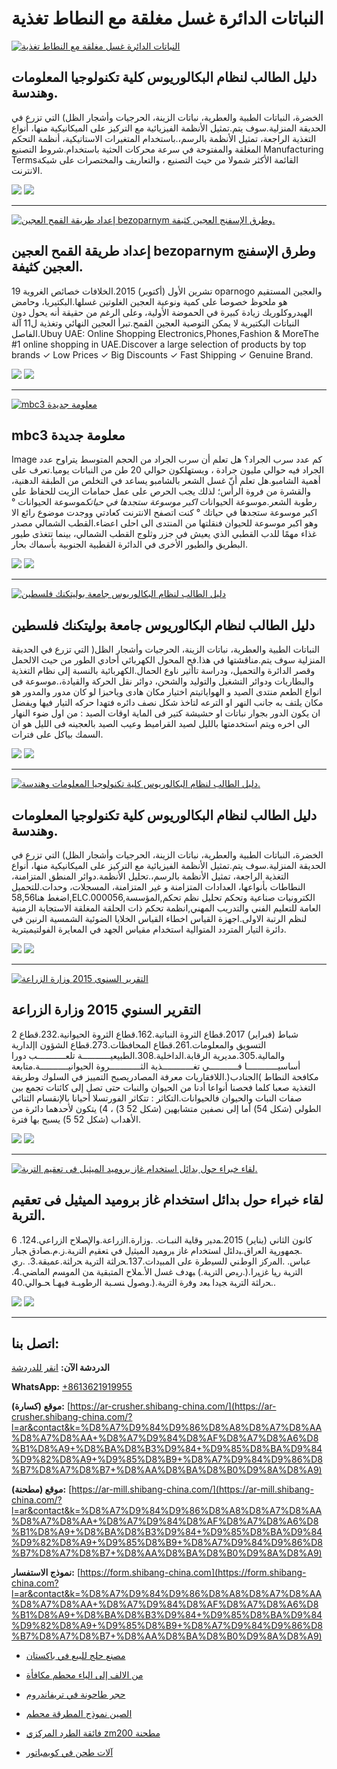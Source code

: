 # النباتات الدائرة غسل مغلقة مع النطاط تغذية

<a href="https://swt.shibang-china.com/?l=ar&img&k=%D8%A7%D9%84%D9%86%D8%A8%D8%A7%D8%AA%D8%A7%D8%AA+%D8%A7%D9%84%D8%AF%D8%A7%D8%A6%D8%B1%D8%A9+%D8%BA%D8%B3%D9%84+%D9%85%D8%BA%D9%84%D9%82%D8%A9+%D9%85%D8%B9+%D8%A7%D9%84%D9%86%D8%B7%D8%A7%D8%B7+%D8%AA%D8%BA%D8%B0%D9%8A%D8%A9" target="_blank">![النباتات الدائرة غسل مغلقة مع النطاط تغذية](http://static.shibang-china.com/all-800x300/538.jpg)</a>

## دليل الطالب لنظام البكالوريوس كلية تكنولوجيا المعلومات وهندسة.
الخضرة، النباتات الطبية والعطرية، نباتات الزينة، الحرجيات وأشجار الظل) التي تزرع في الحديقة المنزلية.سوف يتم.تمثيل الأنظمة الفيزيائية مع التركيز على الميكانيكية منها، أنواع التغذية الراجعة، تمثيل الأنظمة بالرسم،.باستخدام المتغيرات الاستاتيكية، أنظمة التحكم المغلقة والمفتوحة في سرعة محركات الحثية باستخدام.شروط التصنيع Manufacturing Termsالقائمة الأكثر شمولا من حيث التصنيع ، والتعاريف والمختصرات على شبكة الانترنت.


<a href="https://whatsapp.shibangsoft.com/WhatsApp.php" target="_blank" title="WhatsApp">![](http://static.shibang-china.com/icon/whatsapp.png)</a> <a href="https://swt.shibang-china.com/?l=ar&icon&k=%D8%A7%D9%84%D9%86%D8%A8%D8%A7%D8%AA%D8%A7%D8%AA+%D8%A7%D9%84%D8%AF%D8%A7%D8%A6%D8%B1%D8%A9+%D8%BA%D8%B3%D9%84+%D9%85%D8%BA%D9%84%D9%82%D8%A9+%D9%85%D8%B9+%D8%A7%D9%84%D9%86%D8%B7%D8%A7%D8%B7+%D8%AA%D8%BA%D8%B0%D9%8A%D8%A9" target="_blank">![](http://static.shibang-china.com/icon/chat-ar.png)</a>

---

<a href="https://swt.shibang-china.com/?l=ar&img&k=%D8%A7%D9%84%D9%86%D8%A8%D8%A7%D8%AA%D8%A7%D8%AA+%D8%A7%D9%84%D8%AF%D8%A7%D8%A6%D8%B1%D8%A9+%D8%BA%D8%B3%D9%84+%D9%85%D8%BA%D9%84%D9%82%D8%A9+%D9%85%D8%B9+%D8%A7%D9%84%D9%86%D8%B7%D8%A7%D8%B7+%D8%AA%D8%BA%D8%B0%D9%8A%D8%A9" target="_blank">![إعداد طريقة القمح العجين bezoparnym وطرق الإسفنج العجين كثيفة.](http://static.shibang-china.com/all-800x300/73.jpg)</a>

## إعداد طريقة القمح العجين bezoparnym وطرق الإسفنج العجين كثيفة.
19 تشرين الأول (أكتوبر) 2015.الخلافات خصائص الغروية oparnogo والعجين المستقيم هو ملحوظ خصوصا على كمية ونوعية العجين الغلوتين غسلها.البكتيريا، وحامض الهيدروكلوريك زيادة كبيرة في الحموضة الأولية، وعلى الرغم من حقيقة أنه يحول دون النباتات البكتيرية لا يمكن التوصية العجين القمح.تبرأ العجين النهائي وتغذية ل11 آلة الفاصل.Ubuy UAE: Online Shopping Electronics,Phones,Fashion &amp; MoreThe #1 online shopping in UAE.Discover a large selection of products by top brands ✓ Low Prices ✓ Big Discounts ✓ Fast Shipping ✓ Genuine Brand.


<a href="https://whatsapp.shibangsoft.com/WhatsApp.php" target="_blank" title="WhatsApp">![](http://static.shibang-china.com/icon/whatsapp.png)</a> <a href="https://swt.shibang-china.com/?l=ar&icon&k=%D8%A7%D9%84%D9%86%D8%A8%D8%A7%D8%AA%D8%A7%D8%AA+%D8%A7%D9%84%D8%AF%D8%A7%D8%A6%D8%B1%D8%A9+%D8%BA%D8%B3%D9%84+%D9%85%D8%BA%D9%84%D9%82%D8%A9+%D9%85%D8%B9+%D8%A7%D9%84%D9%86%D8%B7%D8%A7%D8%B7+%D8%AA%D8%BA%D8%B0%D9%8A%D8%A9" target="_blank">![](http://static.shibang-china.com/icon/chat-ar.png)</a>

---

<a href="https://swt.shibang-china.com/?l=ar&img&k=%D8%A7%D9%84%D9%86%D8%A8%D8%A7%D8%AA%D8%A7%D8%AA+%D8%A7%D9%84%D8%AF%D8%A7%D8%A6%D8%B1%D8%A9+%D8%BA%D8%B3%D9%84+%D9%85%D8%BA%D9%84%D9%82%D8%A9+%D9%85%D8%B9+%D8%A7%D9%84%D9%86%D8%B7%D8%A7%D8%B7+%D8%AA%D8%BA%D8%B0%D9%8A%D8%A9" target="_blank">![mbc3 معلومة جديدة](http://static.shibang-china.com/all-800x300/466.jpg)</a>

## mbc3 معلومة جديدة
Image كم عدد سرب الجراد؟ هل تعلم أن سرب الجراد من الحجم المتوسط يتراوح عدد الجراد فيه حوالي مليون جرادة ، ويستهلكون حوالي 20 طن من النباتات يوميا.تعرف على أهمية الشامبو.هل تعلم أنّ غسل الشعر بالشامبو يساعد في التخلص من الطبقة الدهنية، والقشرة من فروة الرأس؛ لذلك يجب الحرص على عمل حمامات الزيت للحفاظ على رطوبة الشعر.موسوعة الحيوانات *اكبر موسوعة ستجدها في حياتك*موسوعة الحيوانات ° اكبر موسوعة ستجدها في حياتك ° كنت اتصفح الانترنت كعادتي ووجدت موضوع رائع الا وهو اكبر موسوعة للحيوان فنقلتها من المنتدى الى احلى اعضاء.القطب الشمالي مصدر غذاء مهمًا للدب القطبي الذي يعيش في جزر وثلوج القطب الشمالي، بينما تتغذى طيور البطريق والطيور الأخرى في الدائرة القطبية الجنوبية بأسماك بحار.


<a href="https://whatsapp.shibangsoft.com/WhatsApp.php" target="_blank" title="WhatsApp">![](http://static.shibang-china.com/icon/whatsapp.png)</a> <a href="https://swt.shibang-china.com/?l=ar&icon&k=%D8%A7%D9%84%D9%86%D8%A8%D8%A7%D8%AA%D8%A7%D8%AA+%D8%A7%D9%84%D8%AF%D8%A7%D8%A6%D8%B1%D8%A9+%D8%BA%D8%B3%D9%84+%D9%85%D8%BA%D9%84%D9%82%D8%A9+%D9%85%D8%B9+%D8%A7%D9%84%D9%86%D8%B7%D8%A7%D8%B7+%D8%AA%D8%BA%D8%B0%D9%8A%D8%A9" target="_blank">![](http://static.shibang-china.com/icon/chat-ar.png)</a>

---

<a href="https://swt.shibang-china.com/?l=ar&img&k=%D8%A7%D9%84%D9%86%D8%A8%D8%A7%D8%AA%D8%A7%D8%AA+%D8%A7%D9%84%D8%AF%D8%A7%D8%A6%D8%B1%D8%A9+%D8%BA%D8%B3%D9%84+%D9%85%D8%BA%D9%84%D9%82%D8%A9+%D9%85%D8%B9+%D8%A7%D9%84%D9%86%D8%B7%D8%A7%D8%B7+%D8%AA%D8%BA%D8%B0%D9%8A%D8%A9" target="_blank">![دليل الطالب لنظام البكالوريوس جامعة بوليتكنك فلسطين](http://static.shibang-china.com/all-800x300/1250.jpg)</a>

## دليل الطالب لنظام البكالوريوس جامعة بوليتكنك فلسطين
النباتات الطبية والعطرية، نباتات الزينة، الحرجيات وأشجار الظل( التي تزرع في الحديقة المنزلية سوف يتم.مناقشتها في هذا.فح المحول الكهربائي أحادي الطور من حيث الالحمل وقصر الدائرة والتحميل، ودراسة تاأثير ناوع الحمال.الكهربائية بالنسبة إلى نظام التغذية والبطاريات ودوائر التشغيل والتوليد والشحن، دوائر نقل الحركة والقيادة،.موسوعة فى انواع الطعم منتدى الصيد و الهواياتيتم اختيار مكان هادى وياحبزا لو كان مدور والمدور هو مكان يلتف به جانب النهر او الترعه لتاخذ شكل نصف دائره فتهدا حركه التيار فيها ويفضل ان يكون الدور بجوار نباتات او حشيشة كتير فى الماية اوقات الصيد : من اول ضوء النهار الى اخره ويتم استخدمتها بالليل لصيد القراميط وعيب الصيد بالعجينه فى الليل هو ان السمك بياكل على فترات.


<a href="https://whatsapp.shibangsoft.com/WhatsApp.php" target="_blank" title="WhatsApp">![](http://static.shibang-china.com/icon/whatsapp.png)</a> <a href="https://swt.shibang-china.com/?l=ar&icon&k=%D8%A7%D9%84%D9%86%D8%A8%D8%A7%D8%AA%D8%A7%D8%AA+%D8%A7%D9%84%D8%AF%D8%A7%D8%A6%D8%B1%D8%A9+%D8%BA%D8%B3%D9%84+%D9%85%D8%BA%D9%84%D9%82%D8%A9+%D9%85%D8%B9+%D8%A7%D9%84%D9%86%D8%B7%D8%A7%D8%B7+%D8%AA%D8%BA%D8%B0%D9%8A%D8%A9" target="_blank">![](http://static.shibang-china.com/icon/chat-ar.png)</a>

---

<a href="https://swt.shibang-china.com/?l=ar&img&k=%D8%A7%D9%84%D9%86%D8%A8%D8%A7%D8%AA%D8%A7%D8%AA+%D8%A7%D9%84%D8%AF%D8%A7%D8%A6%D8%B1%D8%A9+%D8%BA%D8%B3%D9%84+%D9%85%D8%BA%D9%84%D9%82%D8%A9+%D9%85%D8%B9+%D8%A7%D9%84%D9%86%D8%B7%D8%A7%D8%B7+%D8%AA%D8%BA%D8%B0%D9%8A%D8%A9" target="_blank">![دليل الطالب لنظام البكالوريوس كلية تكنولوجيا المعلومات وهندسة.](http://static.shibang-china.com/all-800x300/242.jpg)</a>

## دليل الطالب لنظام البكالوريوس كلية تكنولوجيا المعلومات وهندسة.
الخضرة، النباتات الطبية والعطرية، نباتات الزينة، الحرجيات وأشجار الظل) التي تزرع في الحديقة المنزلية.سوف يتم.تمثيل الأنظمة الفيزيائية مع التركيز على الميكانيكية منها، أنواع التغذية الراجعة، تمثيل الأنظمة بالرسم،.تحليل الأنظمة.دوائر المنطق المتزامنة، النطاطات بأنواعها، العدادات المتزامنة و غير المتزامنة، المسجلات، وحدات.للتحميل اضغط هنا58,56,ELC.000056,الكترونيات صناعية وتحكم تحليل نظم تحكم,المؤسسة العامة للتعليم الفني والتدريب المهني,انظمة تحكم ذات الحلقة المغلقة الاستجابة الزمنية لنظم الرتبة الاولى.اجهزة القياس اخطاء القياس الخلايا الضوئية الشمسية الرنين في دائرة التيار المتردد المتوالية استخدام مقياس الجهد في المعايرة الفولتيميترية.


<a href="https://whatsapp.shibangsoft.com/WhatsApp.php" target="_blank" title="WhatsApp">![](http://static.shibang-china.com/icon/whatsapp.png)</a> <a href="https://swt.shibang-china.com/?l=ar&icon&k=%D8%A7%D9%84%D9%86%D8%A8%D8%A7%D8%AA%D8%A7%D8%AA+%D8%A7%D9%84%D8%AF%D8%A7%D8%A6%D8%B1%D8%A9+%D8%BA%D8%B3%D9%84+%D9%85%D8%BA%D9%84%D9%82%D8%A9+%D9%85%D8%B9+%D8%A7%D9%84%D9%86%D8%B7%D8%A7%D8%B7+%D8%AA%D8%BA%D8%B0%D9%8A%D8%A9" target="_blank">![](http://static.shibang-china.com/icon/chat-ar.png)</a>

---

<a href="https://swt.shibang-china.com/?l=ar&img&k=%D8%A7%D9%84%D9%86%D8%A8%D8%A7%D8%AA%D8%A7%D8%AA+%D8%A7%D9%84%D8%AF%D8%A7%D8%A6%D8%B1%D8%A9+%D8%BA%D8%B3%D9%84+%D9%85%D8%BA%D9%84%D9%82%D8%A9+%D9%85%D8%B9+%D8%A7%D9%84%D9%86%D8%B7%D8%A7%D8%B7+%D8%AA%D8%BA%D8%B0%D9%8A%D8%A9" target="_blank">![التقرير السنوي 2015 وزارة الزراعة](http://static.shibang-china.com/all-800x300/311.jpg)</a>

## التقرير السنوي 2015 وزارة الزراعة
2 شباط (فبراير) 2017.قطاع الثروة النباتية.162.قطاع الثروة الحيوانية.232.قطاع التسويق والمعلومات.261.قطاع المحافظات.273.قطاع الشؤون اإلدارية والمالية.305.مديرية الرقابة.الداخلية.308.الطبيعيـــــــــــة تلعـــــــــــب دورا أساسيــــــــــــا فـــــــــــي تغــــــــــــذية الثــــــــــــروة الحيوانيـــــــــــة.متابعة مكافحة النطاط )الجنادب(.اللافقاريات معرفة المصادريصبح التمييز في السلوك وطريقة التغذية صعبا كلما فحصنا أنواعا أدنا من الحيوان والنبات حتى تصل إلى كائنات تجمع بين صفات النبات والحيوان فالحيوانات.التكاثر : تتكاثر الفورتسلا أحيانا بالإنقسام الثنائي الطولي (شكل 54) أما إلى نصفين متشابهين (شكل 52 3) ، 4) يتكون لأحدهما دائرة من الأهداب (شكل 52 5) يسبح بها فترة.


<a href="https://whatsapp.shibangsoft.com/WhatsApp.php" target="_blank" title="WhatsApp">![](http://static.shibang-china.com/icon/whatsapp.png)</a> <a href="https://swt.shibang-china.com/?l=ar&icon&k=%D8%A7%D9%84%D9%86%D8%A8%D8%A7%D8%AA%D8%A7%D8%AA+%D8%A7%D9%84%D8%AF%D8%A7%D8%A6%D8%B1%D8%A9+%D8%BA%D8%B3%D9%84+%D9%85%D8%BA%D9%84%D9%82%D8%A9+%D9%85%D8%B9+%D8%A7%D9%84%D9%86%D8%B7%D8%A7%D8%B7+%D8%AA%D8%BA%D8%B0%D9%8A%D8%A9" target="_blank">![](http://static.shibang-china.com/icon/chat-ar.png)</a>

---

<a href="https://swt.shibang-china.com/?l=ar&img&k=%D8%A7%D9%84%D9%86%D8%A8%D8%A7%D8%AA%D8%A7%D8%AA+%D8%A7%D9%84%D8%AF%D8%A7%D8%A6%D8%B1%D8%A9+%D8%BA%D8%B3%D9%84+%D9%85%D8%BA%D9%84%D9%82%D8%A9+%D9%85%D8%B9+%D8%A7%D9%84%D9%86%D8%B7%D8%A7%D8%B7+%D8%AA%D8%BA%D8%B0%D9%8A%D8%A9" target="_blank">![لقاء خبراء حول بدائل استخدام غاز بروميد الميثيل فى تعقيم التربة.](http://static.shibang-china.com/all-800x300/585.jpg)</a>

## لقاء خبراء حول بدائل استخدام غاز بروميد الميثيل فى تعقيم التربة.
6 كانون الثاني (يناير) 2015.ﻤدﻴر وﻗﺎﻴﺔ اﻟﻨﺒـﺎت. .وزارة.اﻟزراﻋﺔ.واﻹﺼﻼح اﻟزراﻋﻲ.124. .ﺠﻤﻬورﻴﺔ اﻟﻌراق.ﺒداﺌل اﺴﺘﺨدام ﻏﺎز ﺒروﻤﻴد اﻟﻤﻴﺜﻴل ﻓﻲ ﺘﻌﻘﻴم اﻟﺘرﺒﺔ.ز.م.ﺼﺎدق ﺠﺒﺎر ﻋﺒﺎس. .اﻟﻤرﮐز اﻟوطﻨﻲ ﻟﻟﺴﻴطرة ﻋﻟﯽ اﻟﻤﺒﻴدات.137.ﺤراﺜﺔ اﻟﺘرﺒﺔ ﺤراﺜﺔ.ﻋﻤﻴﻘﺔ.3. .ري اﻟﺘرﺒﺔ رﻴﺎ ﻏزﻴرا.(.رﺒص اﻟﺘرﺒﺔ.) ﺒﻬدف ﻏﺴل اﻷ.ﻤﻼح اﻟﻤﺘﺒﻘﻴﺔ ﻤن اﻟﻤوﺴم اﻟﻤﺎﻀﻲ.4. .ﺤراﺜﺔ اﻟﺘرﺒﺔ ﺠﻴدا ﺒﻌد وﻓرة اﻟﺘرﺒﺔ.(.وﺼول ﻨﺴـﺒﺔ اﻟرطوﺒـﺔ ﻓﻴﻬـﺎ ﺤـواﻟﻲ.40.

<a href="https://whatsapp.shibangsoft.com/WhatsApp.php" target="_blank" title="WhatsApp">![](http://static.shibang-china.com/icon/whatsapp.png)</a> <a href="https://swt.shibang-china.com/?l=ar&icon&k=%D8%A7%D9%84%D9%86%D8%A8%D8%A7%D8%AA%D8%A7%D8%AA+%D8%A7%D9%84%D8%AF%D8%A7%D8%A6%D8%B1%D8%A9+%D8%BA%D8%B3%D9%84+%D9%85%D8%BA%D9%84%D9%82%D8%A9+%D9%85%D8%B9+%D8%A7%D9%84%D9%86%D8%B7%D8%A7%D8%B7+%D8%AA%D8%BA%D8%B0%D9%8A%D8%A9" target="_blank">![](http://static.shibang-china.com/icon/chat-ar.png)</a>

---
## اتصل بنا:

**الدردشة الآن:** [انقر للدردشة](https://swt.shibang-china.com?l=ar&contact&k=%D8%A7%D9%84%D9%86%D8%A8%D8%A7%D8%AA%D8%A7%D8%AA+%D8%A7%D9%84%D8%AF%D8%A7%D8%A6%D8%B1%D8%A9+%D8%BA%D8%B3%D9%84+%D9%85%D8%BA%D9%84%D9%82%D8%A9+%D9%85%D8%B9+%D8%A7%D9%84%D9%86%D8%B7%D8%A7%D8%B7+%D8%AA%D8%BA%D8%B0%D9%8A%D8%A9)

**WhatsApp:**  [+8613621919955](https://whatsapp.shibangsoft.com/WhatsApp.php)

**موقع (كسارة):** [https://ar-crusher.shibang-china.com/](https://ar-crusher.shibang-china.com/?l=ar&contact&k=%D8%A7%D9%84%D9%86%D8%A8%D8%A7%D8%AA%D8%A7%D8%AA+%D8%A7%D9%84%D8%AF%D8%A7%D8%A6%D8%B1%D8%A9+%D8%BA%D8%B3%D9%84+%D9%85%D8%BA%D9%84%D9%82%D8%A9+%D9%85%D8%B9+%D8%A7%D9%84%D9%86%D8%B7%D8%A7%D8%B7+%D8%AA%D8%BA%D8%B0%D9%8A%D8%A9)

**موقع (مطحنة):** [https://ar-mill.shibang-china.com/](https://ar-mill.shibang-china.com/?l=ar&contact&k=%D8%A7%D9%84%D9%86%D8%A8%D8%A7%D8%AA%D8%A7%D8%AA+%D8%A7%D9%84%D8%AF%D8%A7%D8%A6%D8%B1%D8%A9+%D8%BA%D8%B3%D9%84+%D9%85%D8%BA%D9%84%D9%82%D8%A9+%D9%85%D8%B9+%D8%A7%D9%84%D9%86%D8%B7%D8%A7%D8%B7+%D8%AA%D8%BA%D8%B0%D9%8A%D8%A9)

**نموذج الاستفسار:** [https://form.shibang-china.com](https://form.shibang-china.com?l=ar&contact&k=%D8%A7%D9%84%D9%86%D8%A8%D8%A7%D8%AA%D8%A7%D8%AA+%D8%A7%D9%84%D8%AF%D8%A7%D8%A6%D8%B1%D8%A9+%D8%BA%D8%B3%D9%84+%D9%85%D8%BA%D9%84%D9%82%D8%A9+%D9%85%D8%B9+%D8%A7%D9%84%D9%86%D8%B7%D8%A7%D8%B7+%D8%AA%D8%BA%D8%B0%D9%8A%D8%A9)

* [مصنع حلج للبيع في باكستان](../27/%D9%85%D8%B5%D9%86%D8%B9%20%D8%AD%D9%84%D8%AC%20%D9%84%D9%84%D8%A8%D9%8A%D8%B9%20%D9%81%D9%8A%20%D8%A8%D8%A7%D9%83%D8%B3%D8%AA%D8%A7%D9%86.md)

* [من الالف إلى الياء محطم مكافأة](../28/%D9%85%D9%86%20%D8%A7%D9%84%D8%A7%D9%84%D9%81%20%D8%A5%D9%84%D9%89%20%D8%A7%D9%84%D9%8A%D8%A7%D8%A1%20%D9%85%D8%AD%D8%B7%D9%85%20%D9%85%D9%83%D8%A7%D9%81%D8%A3%D8%A9.md)

* [حجر طاحونة في تريفاندروم](../28/%D8%AD%D8%AC%D8%B1%20%D8%B7%D8%A7%D8%AD%D9%88%D9%86%D8%A9%20%D9%81%D9%8A%20%D8%AA%D8%B1%D9%8A%D9%81%D8%A7%D9%86%D8%AF%D8%B1%D9%88%D9%85.md)

* [الصين نموذج المطرقة محطم](../28/%D8%A7%D9%84%D8%B5%D9%8A%D9%86%20%D9%86%D9%85%D9%88%D8%B0%D8%AC%20%D8%A7%D9%84%D9%85%D8%B7%D8%B1%D9%82%D8%A9%20%D9%85%D8%AD%D8%B7%D9%85.md)

* [فائقة الطرد المركزي zm200 مطحنة](../30/%D9%81%D8%A7%D8%A6%D9%82%D8%A9%20%D8%A7%D9%84%D8%B7%D8%B1%D8%AF%20%D8%A7%D9%84%D9%85%D8%B1%D9%83%D8%B2%D9%8A%20zm200%20%D9%85%D8%B7%D8%AD%D9%86%D8%A9.md)

* [آلات طحن في كويمباتور](../26/%D8%A2%D9%84%D8%A7%D8%AA%20%D8%B7%D8%AD%D9%86%20%D9%81%D9%8A%20%D9%83%D9%88%D9%8A%D9%85%D8%A8%D8%A7%D8%AA%D9%88%D8%B1.md)